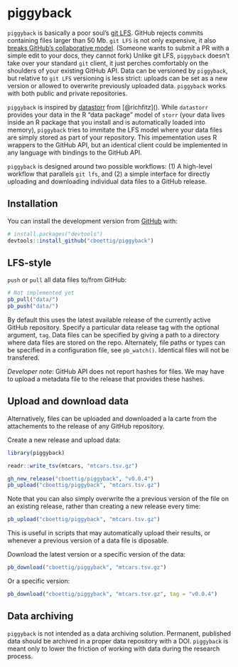 
<!-- README.md is generated from README.Rmd. Please edit that file -->

# piggyback

`piggyback` is basically a poor soul’s [git
LFS](https://git-lfs.github.com/). GitHub rejects commits containing
files larger than 50 Mb. `git LFS` is not only expensive, it also
[breaks GitHub’s collaborative model](). (Someone wants to submit a PR
with a simple edit to your docs, they cannot fork) Unlike git LFS,
`piggyback` doesn’t take over your standard `git` client, it just
perches comfortably on the shoulders of your existing GitHub API. Data
can be versioned by `piggyback`, but relative to `git LFS` versioning is
less strict: uploads can be set as a new version or allowed to overwrite
previously uploaded data. `piggyback` works with both public and private
repositories.

`piggyback` is inspired by [datastorr]() from \[@richfitz\](). While
`datastorr` provides your data in the R “data package” model of `storr`
(your data lives inside an R package that you install and is
automatically loaded into memory), `piggyback` tries to immitate the LFS
model where your data files are simply stored as part of your
repository. This impementation uses R wrappers to the GitHub API, but an
identical client could be implemented in any language with bindings to
the GitHub API.

`piggyback` is designed around two possible workflows: (1) A high-level
workflow that parallels `git lfs`, and (2) a simple interface for
directly uploading and downloading individual data files to a GitHub
release.

## Installation

You can install the development version from
[GitHub](https://github.com/) with:

``` r
# install.packages("devtools")
devtools::install_github("cboettig/piggyback")
```

## LFS-style

`push` or `pull` all data files to/from GitHub:

``` r
# Not implemented yet
pb_pull("data/")
pb_push("data/")
```

By default this uses the latest available release of the currently
active GitHub repository. Specify a particular data release tag with the
optional argument, `tag`. Data files can be specified by giving a path
to a directory where data files are stored on the repo. Alternately,
file paths or types can be specified in a configuration file, see
`pb_watch()`. Identical files will not be transfered.

*Developer note*: GitHub API does not report hashes for files. We may
have to upload a metadata file to the release that provides these
hashes.

## Upload and download data

Alternatively, files can be uploaded and downloaded a la carte from the
attachements to the release of any GitHub repository.

Create a new release and upload data:

``` r
library(piggyback)

readr::write_tsv(mtcars, "mtcars.tsv.gz")

gh_new_release("cboettig/piggyback", "v0.0.4")
pb_upload("cboettig/piggyback", "mtcars.tsv.gz")
```

Note that you can also simply overwrite the a previous version of the
file on an existing release, rather than creating a new release every
time:

``` r
pb_upload("cboettig/piggyback", "mtcars.tsv.gz")
```

This is useful in scripts that may automatically upload their results,
or whenever a previous version of a data file is diposable.

Download the latest version or a specific version of the data:

``` r
pb_download("cboettig/piggyback", "mtcars.tsv.gz")
```

Or a specific version:

``` r
pb_download("cboettig/piggyback", "mtcars.tsv.gz", tag = "v0.0.4")
```

## Data archiving

`piggyback` is not intended as a data archiving solution. Permanent,
published data should be archived in a proper data repository with a
DOI. `piggyback` is meant only to lower the friction of working with
data during the research process.
